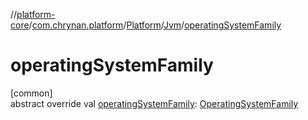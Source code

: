 //[platform-core](../../../../index.md)/[com.chrynan.platform](../../index.md)/[Platform](../index.md)/[Jvm](index.md)/[operatingSystemFamily](operating-system-family.md)

# operatingSystemFamily

[common]\
abstract override val [operatingSystemFamily](operating-system-family.md): [OperatingSystemFamily](../../-operating-system-family/index.md)

